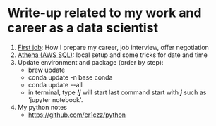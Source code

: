 # Write-up related to my work and career as a data scientist

1. [First job](https://github.com/er1czz/er1czz.github.io/blob/master/blog/writeup/firstjob.md): How I prepare my career, job interview, offer negotiation
2. [Athena (AWS SQL)](https://github.com/er1czz/er1czz.github.io/blob/master/blog/writeup/Athena.md): local setup and some tricks for date and time
3. Update environment and package (order by step): 
    -  brew update
    -  conda update -n base conda    
    -  conda update --all
    -  in terminal, type <b>*!j*</b> will start last command start with <b>*j*</b> such as 'jupyter notebook'.
4. My python notes
    -  https://github.com/er1czz/python
